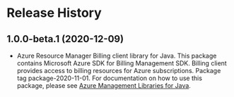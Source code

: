 # Release History

## 1.0.0-beta.1 (2020-12-09)

- Azure Resource Manager Billing client library for Java. This package contains Microsoft Azure SDK for Billing Management SDK. Billing client provides access to billing resources for Azure subscriptions. Package tag package-2020-11-01. For documentation on how to use this package, please see [Azure Management Libraries for Java](https://aka.ms/azsdk/java/mgmt).